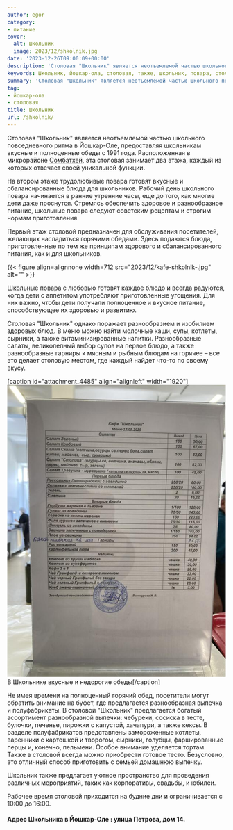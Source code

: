 ```yaml
---
author: egor
category:
- питание
cover:
  alt: Школьник
  image: 2023/12/shkolnik.jpg
date: '2023-12-26T09:00:09+00:00'
description: 'Столовая "Школьник" является неотъемлемой частью школьного повседневного ритма в Йошкар-Оле, предоставляя школьникам вкусные и полноценные обеды с 1991...'
keywords: Школьник, йошкар-ола, столовая, также, школьник, повара, столовой, вкусные, дети, школьного, йошкар, оле, обеды, каждый, готовят, блюда, школьников
summary: 'Столовая "Школьник" является неотъемлемой частью школьного повседневного ритма в Йошкар-Оле, предоставляя школьникам вкусные и полноценные обеды с 1991...'
tag:
- йошкар-ола
- столовая
title: Школьник
url: /shkolnik/
---
```


Столовая "Школьник" является неотъемлемой частью школьного повседневного ритма в Йошкар-Оле, предоставляя школьникам вкусные и полноценные обеды с 1991 года. Расположенная в микрорайоне [Сомбатхей](/sombathej/), эта столовая занимает два этажа, каждый из которых отвечает своей уникальной функции.

На втором этаже трудолюбивые повара готовят вкусные и сбалансированные блюда для школьников. Рабочий день школьного повара начинается в ранние утренние часы, еще до того, как многие дети даже проснутся. Стремясь обеспечить здоровое и разнообразное питание, школьные повара следуют советским рецептам и строгим нормам приготовления.

Первый этаж столовой предназначен для обслуживания посетителей, желающих насладиться горячими обедами. Здесь подаются блюда, приготовленные по тем же принципам здорового и сбалансированного питания, как и для школьников.

{{< figure align=alignnone width=712 src="2023/12/kafe-shkolnik-.jpg" alt="" >}}

Школьные повара с любовью готовят каждое блюдо и всегда радуются, когда дети с аппетитом употребляют приготовленные угощения. Для них важно, чтобы дети получали полноценное и вкусное питание, способствующее их здоровью и развитию.

Столовая "Школьник" однако поражает разнообразием и изобилием здоровых блюд. В меню можно найти молочные каши, супы, котлеты, сырники, а также витаминизированные напитки. Разнообразные салаты, великолепный выбор супов на первое блюдо, а также разнообразные гарниры к мясным и рыбным блюдам на горячее – все это делает столовую местом, где каждый найдет что-то по своему вкусу.

\[caption id="attachment\_4485" align="alignleft" width="1920"\]![меню кафе-столовой школьник в йошкар-оле](2023/12/menyu-stolovaya-shkolnik-scaled.jpg) В Школьнике вкусные и недорогие обеды\[/caption\]

Не имея времени на полноценный горячий обед, посетители могут обратить внимание на буфет, где предлагается разнообразная выпечка и полуфабрикаты. В столовой "Школьник" предлагается богатый ассортимент разнообразной выпечки: чебуреки, сосиска в тесте, булочки, печенье, пирожки с капустой, хачапури, а также кексы. В разделе полуфабрикатов представлены замороженные котлеты, варенники с картошкой и творогом, сырники, голубцы, фаршированные перцы и, конечно, пельмени. Особое внимание уделяется тортам. Также в столовой всегда можно приобрести готовое тесто. Безусловно, это отличный способ приготовить с семьей домашнюю выпечку.

Школьник также предлагает уютное пространство для проведения различных мероприятий, таких как корпоративы, свадьбы, и юбилеи.

Рабочее время столовой приходится на будние дни и ограничивается с 10:00 до 16:00.

#### Адрес Школьника в Йошкар-Оле : улица Петрова, дом 14.